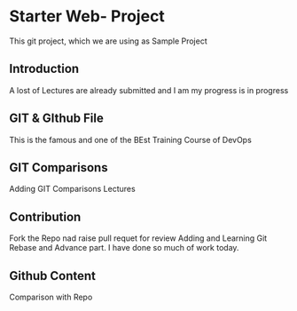 # Starter Web- Project
This git project, which we are using as Sample Project

## Introduction
A lost of Lectures are already submitted
and I am my progress is in progress

##  GIT & GIthub File
This is the famous and one of the BEst Training Course of DevOps

## GIT Comparisons
Adding GIT Comparisons Lectures

## Contribution
Fork the Repo nad raise pull requet for review
Adding and Learning Git Rebase and Advance part.
I have done so much of work today.

## Github Content
Comparison with Repo
